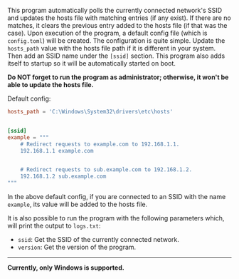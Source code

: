 This program automatically polls the currently connected network's SSID and updates the hosts file with matching entries (if any exist). If there are no matches, it clears the previous entry added to the hosts file (if that was the case). Upon execution of the program, a default config file (which is `config.toml`) will be created. The configuration is quite simple. Update the `hosts_path` value with the hosts file path if it is different in your system. Then add an SSID name under the `[ssid]` section. This program also adds itself to startup so it will be automatically started on boot.

**Do NOT forget to run the program as administrator; otherwise, it won't be able to update the hosts file.**

Default config:
```toml
hosts_path = 'C:\Windows\System32\drivers\etc\hosts'


[ssid]
example = """
    # Redirect requests to example.com to 192.168.1.1.
    192.168.1.1 example.com


    # Redirect requests to sub.example.com to 192.168.1.2.
    192.168.1.2 sub.example.com
"""
```
In the above default config, if you are connected to an SSID with the name `example`, its value will be added to the hosts file.

It is also possible to run the program with the following parameters which, will print the output to `logs.txt`:
* `ssid`: Get the SSID of the currently connected network. 
* `version`: Get the version of the program.

---
**Currently, only Windows is supported.**